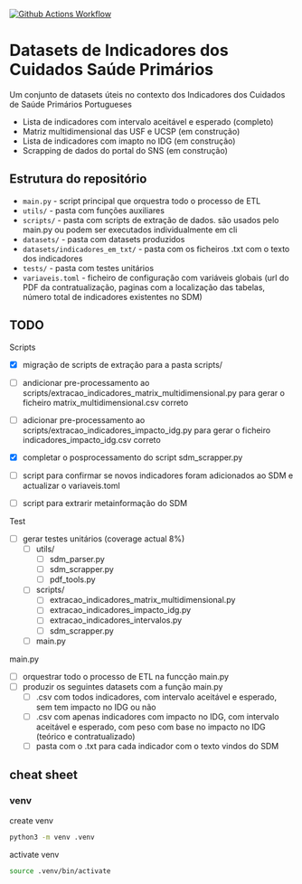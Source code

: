 [![Github Actions Workflow](https://github.com/DiogoCarapito/datasets_indicadores/actions/workflows/main.yaml/badge.svg)](https://github.com/DiogoCarapito/datasets_indicadores/actions/workflows/main.yaml)

# Datasets de Indicadores dos Cuidados Saúde Primários
Um conjunto de datasets úteis no contexto dos Indicadores dos Cuidados de Saúde Primários Portugueses
- Lista de indicadores com intervalo aceitável e esperado (completo)
- Matriz multidimensional das USF e UCSP (em construção)
- Lista de indicadores com imapto no IDG (em construção)
- Scrapping de dados do portal do SNS (em construção)

## Estrutura do repositório
- ```main.py``` - script principal que orquestra todo o processo de ETL
- ```utils/``` - pasta com funções auxiliares
- ```scripts/``` - pasta com scripts de extração de dados. são usados pelo main.py ou podem ser executados individualmente em cli
- ```datasets/``` - pasta com datasets produzidos
- ```datasets/indicadores_em_txt/``` - pasta com os ficheiros .txt com o texto dos indicadores
- ```tests/``` - pasta com testes unitários
- ```variaveis.toml``` - ficheiro de configuração com variáveis globais (url do PDF da contratualização, paginas com a localização das tabelas, número total de indicadores existentes no SDM)

## TODO
Scripts
- [x] migração de scripts de extração para a pasta scripts/
- [ ] andicionar pre-processamento ao scripts/extracao_indicadores_matrix_multidimensional.py para gerar o ficheiro matrix_multidimensional.csv correto
- [ ] adicionar pre-processamento ao scripts/extracao_indicadores_impacto_idg.py para gerar o ficheiro indicadores_impacto_idg.csv correto
- [x] completar o posprocessamento do script sdm_scrapper.py
- [ ] script para confirmar se novos indicadores foram adicionados ao SDM e actualizar o variaveis.toml

- [ ] script para extrarir metainformação do SDM

Test
- [ ] gerar testes unitários (coverage actual 8%)
    - [ ] utils/
        - [ ] sdm_parser.py
        - [ ] sdm_scrapper.py
        - [ ] pdf_tools.py
    - [ ] scripts/
        - [ ] extracao_indicadores_matrix_multidimensional.py
        - [ ] extracao_indicadores_impacto_idg.py
        - [ ] extracao_indicadores_intervalos.py
        - [ ] sdm_scrapper.py
    - [ ] main.py

main.py
- [ ] orquestrar todo o processo de ETL na funcção main.py
- [ ] produzir os seguintes datasets com a função main.py
    - [ ] .csv com todos indicadores, com intervalo aceitável e esperado, sem tem impacto no IDG ou não
    - [ ] .csv com apenas indicadores com impacto no IDG, com intervalo aceitável e esperado, com peso com base no impacto no IDG (teórico e contratualizado)
    - [ ] pasta com o .txt para cada indicador com o texto vindos do SDM

## cheat sheet
### venv
create venv
```bash
python3 -m venv .venv
```

activate venv
```bash
source .venv/bin/activate
```